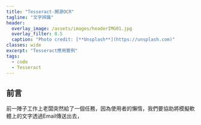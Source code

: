 ```yaml
---
title: "Tesseract-開源OCR"
tagline: "文字辨識"
header:
  overlay_image: /assets/images/headerIMG01.jpg
  overlay_filter: 0.5
  caption: "Photo credit: [**Unsplash**](https://unsplash.com)"
classes: wide
excerpt: "Tesseract應用實例"
tags:
  - code
  - Tesseract
---
```


## 前言

前一陣子工作上老闆突然給了一個任務，因為使用者的懶惰，我們要協助將模擬軟體上的文字透過Email傳送出去，
<!--stackedit_data:
eyJoaXN0b3J5IjpbLTIwNjk3ODU5NjldfQ==
-->